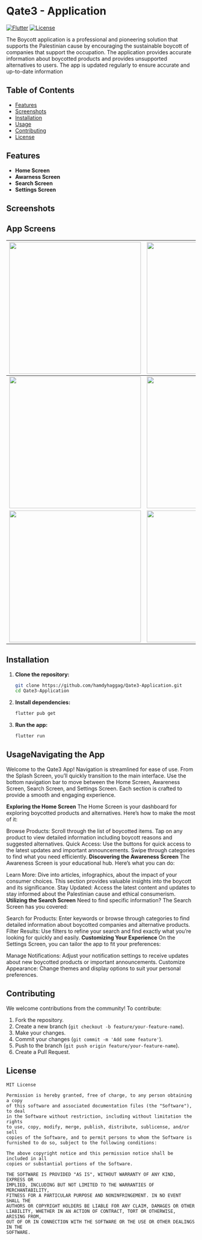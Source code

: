 # Qate3 - Application

[![Flutter](https://img.shields.io/badge/Flutter-v3.2.1-blue)](https://flutter.dev)
[![License](https://img.shields.io/badge/license-MIT-green)](LICENSE)

The Boycott application is a professional and pioneering solution that supports the Palestinian cause by encouraging the sustainable boycott of companies that support the occupation. The application provides accurate information about boycotted products and provides unsupported alternatives to users.
The app is updated regularly to ensure accurate and up-to-date information

## Table of Contents

- [Features](#features)
- [Screenshots](#screenshots)
- [Installation](#installation)
- [Usage](#usage)
- [Contributing](#contributing)
- [License](#license)

## Features

- **Home Screen** 
- **Awarness Screen** 
- **Search Screen** 
- **Settings Screen** 


## Screenshots

## App Screens

| <img src="https://github.com/hamdyhaggag/Qate3-Application/blob/master/assets/Screenshots/1.png" style="width: 350px;"/> | <img src="https://github.com/hamdyhaggag/Qate3-Application/blob/master/assets/Screenshots/2.png" style="width: 350px;"/> |
|--|--|
| <img src="https://github.com/hamdyhaggag/Qate3-Application/blob/master/assets/Screenshots/3.png" style="width: 350px;"/> | <img src="https://github.com/hamdyhaggag/Qate3-Application/blob/master/assets/Screenshots/4.png" style="width: 350px;"/> |
| <img src="https://github.com/hamdyhaggag/Qate3-Application/blob/master/assets/Screenshots/5.png" style="width: 350px;"/> | <img src="https://github.com/hamdyhaggag/Qate3-Application/blob/master/assets/Screenshots/6.png" style="width: 350px;"/> |

## Installation

1. **Clone the repository:**
   ```sh
   git clone https://github.com/hamdyhaggag/Qate3-Application.git
   cd Qate3-Application
2. **Install dependencies:**
   ```sh
   flutter pub get
   ```

3. **Run the app:**
   ```sh
   flutter run
   ```

## UsageNavigating the App
Welcome to the Qate3 App! Navigation is streamlined for ease of use. From the Splash Screen, you’ll quickly transition to the main interface. Use the bottom navigation bar to move between the Home Screen, Awareness Screen, Search Screen, and Settings Screen. Each section is crafted to provide a smooth and engaging experience.

**Exploring the Home Screen**
The Home Screen is your dashboard for exploring boycotted products and alternatives. Here’s how to make the most of it:

Browse Products: Scroll through the list of boycotted items. Tap on any product to view detailed information including boycott reasons and suggested alternatives.
Quick Access: Use the buttons for quick access to the latest updates and important announcements. Swipe through categories to find what you need efficiently.
**Discovering the Awareness Screen**
The Awareness Screen is your educational hub. Here’s what you can do:

Learn More: Dive into articles, infographics, about the impact of your consumer choices. This section provides valuable insights into the boycott and its significance.
Stay Updated: Access the latest content and updates to stay informed about the Palestinian cause and ethical consumerism.
**Utilizing the Search Screen**
Need to find specific information? The Search Screen has you covered:

Search for Products: Enter keywords or browse through categories to find detailed information about boycotted companies and alternative products.
Filter Results: Use filters to refine your search and find exactly what you’re looking for quickly and easily.
**Customizing Your Experience**
On the Settings Screen, you can tailor the app to fit your preferences:

Manage Notifications: Adjust your notification settings to receive updates about new boycotted products or important announcements.
Customize Appearance: Change themes and display options to suit your personal preferences.


## Contributing

We welcome contributions from the community! To contribute:

1. Fork the repository.
2. Create a new branch (`git checkout -b feature/your-feature-name`).
3. Make your changes.
4. Commit your changes (`git commit -m 'Add some feature'`).
5. Push to the branch (`git push origin feature/your-feature-name`).
6. Create a Pull Request.


## License
```
MIT License

Permission is hereby granted, free of charge, to any person obtaining a copy
of this software and associated documentation files (the "Software"), to deal
in the Software without restriction, including without limitation the rights
to use, copy, modify, merge, publish, distribute, sublicense, and/or sell
copies of the Software, and to permit persons to whom the Software is
furnished to do so, subject to the following conditions:

The above copyright notice and this permission notice shall be included in all
copies or substantial portions of the Software.

THE SOFTWARE IS PROVIDED "AS IS", WITHOUT WARRANTY OF ANY KIND, EXPRESS OR
IMPLIED, INCLUDING BUT NOT LIMITED TO THE WARRANTIES OF MERCHANTABILITY,
FITNESS FOR A PARTICULAR PURPOSE AND NONINFRINGEMENT. IN NO EVENT SHALL THE
AUTHORS OR COPYRIGHT HOLDERS BE LIABLE FOR ANY CLAIM, DAMAGES OR OTHER
LIABILITY, WHETHER IN AN ACTION OF CONTRACT, TORT OR OTHERWISE, ARISING FROM,
OUT OF OR IN CONNECTION WITH THE SOFTWARE OR THE USE OR OTHER DEALINGS IN THE
SOFTWARE.
```
